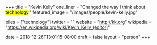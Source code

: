 +++
title = "Kevin Kelly"
one_liner = "Changed the way I think about <mark>technology</mark>."
featured_image = "/images/people/kevin-kelly.jpg"

piles = ["technology"]
twitter = ""
website = "http://kk.org"
wikipedia = "https://en.wikipedia.org/wiki/Kevin_Kelly_(editor)"

date = 2018-12-26T13:01:15-08:00
draft = false
layout = "person"
+++



